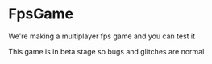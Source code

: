 # FpsGame
We're making a multiplayer fps game and you can test it


This game is in beta stage so bugs and glitches are normal
